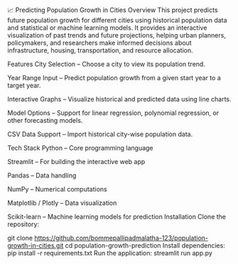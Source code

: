 📈 Predicting Population Growth in Cities
Overview
This project predicts future population growth for different cities using historical population data and statistical or machine learning models.
It provides an interactive visualization of past trends and future projections, helping urban planners, policymakers, and researchers make informed decisions about infrastructure, housing, transportation, and resource allocation.

Features
City Selection – Choose a city to view its population trend.

Year Range Input – Predict population growth from a given start year to a target year.

Interactive Graphs – Visualize historical and predicted data using line charts.

Model Options – Support for linear regression, polynomial regression, or other forecasting models.

CSV Data Support – Import historical city-wise population data.

Tech Stack
Python – Core programming language

Streamlit – For building the interactive web app

Pandas – Data handling

NumPy – Numerical computations

Matplotlib / Plotly – Data visualization

Scikit-learn – Machine learning models for prediction
Installation
Clone the repository:

git clone https://github.com/bommepallipadmalatha-123/population-growth-in-cities.git
cd population-growth-prediction
Install dependencies:
pip install -r requirements.txt
Run the application:
streamlit run app.py
